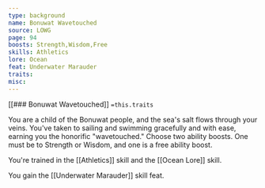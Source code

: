 ```yaml
---
type: background
name: Bonuwat Wavetouched 
source: LOWG
page: 94
boosts: Strength,Wisdom,Free
skills: Athletics
lore: Ocean
feat: Underwater Marauder
traits: 
misc: 
---
```


[[### Bonuwat Wavetouched]]
`=this.traits`


You are a child of the Bonuwat people, and the sea's salt flows through your veins. You've taken to sailing and swimming gracefully and with ease, earning you the honorific "wavetouched." Choose two ability boosts. One must be to Strength or Wisdom, and one is a free ability boost.

You're trained in the [[Athletics]] skill and the [[Ocean Lore]] skill.

You gain the [[Underwater Marauder]] skill feat.

